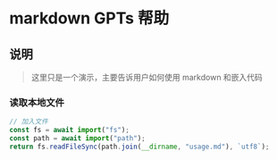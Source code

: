 # markdown GPTs 帮助

## 说明

> 这里只是一个演示，主要告诉用户如何使用 markdown 和嵌入代码

### 读取本地文件

```js
// 加入文件
const fs = await import("fs");
const path = await import("path");
return fs.readFileSync(path.join(__dirname, "usage.md"), `utf8`);
```